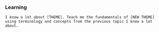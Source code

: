 ### Learning

`
I know a lot about [THEME]. Teach me the fundamentals of [NEW THEME] using terminology and concepts from the previous topic I know a lot about.
`